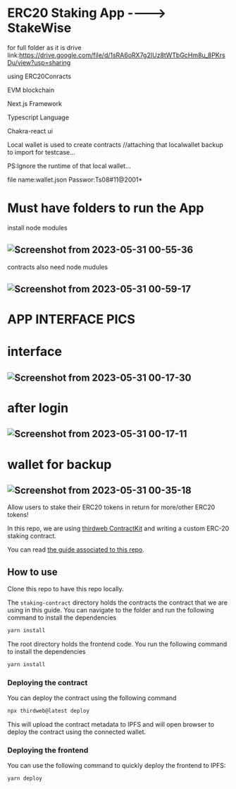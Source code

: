 # ERC20 Staking App ----> StakeWise
for full folder as it is drive link:https://drive.google.com/file/d/1sRA6oRX7g2IUz8tWTbGcHm8u_8PKrsDu/view?usp=sharing

using ERC20Conracts 

EVM blockchain

Next.js Framework

Typescript Language

Chakra-react ui

Local wallet is used to create contracts //attaching that localwallet backup to import for testcase...

PS:Ignore the runtime of that local wallet...

file name:wallet.json Passwor:Ts08#11@2001*

# Must have folders to run the App

install node modules

![Screenshot from 2023-05-31 00-55-36](https://github.com/raaammm08/StakeWise_ERC20_Webapp/assets/69867867/ad198e4a-c8e8-49d9-85d4-f9a44229cbd2)
-------------------------------------------------

contracts also need node mudules

![Screenshot from 2023-05-31 00-59-17](https://github.com/raaammm08/StakeWise_ERC20_Webapp/assets/69867867/101d5132-5ae1-41aa-94e6-0d417fb7b899)
-------------------------------------------------
# APP INTERFACE PICS

# interface

![Screenshot from 2023-05-31 00-17-30](https://github.com/raaammm08/StakeWise_ERC20_Webapp/assets/69867867/55fc1a7e-68ab-47b1-98ad-1f1e3c6db64f)
----------------------------------------------------------------------
# after login

![Screenshot from 2023-05-31 00-17-11](https://github.com/raaammm08/StakeWise_ERC20_Webapp/assets/69867867/48f173d4-01a0-4c80-ac5b-595eefce629f)
----------------------------------------------------------------------
# wallet for backup 

![Screenshot from 2023-05-31 00-35-18](https://github.com/raaammm08/StakeWise_ERC20_Webapp/assets/69867867/5248db5a-209c-41d8-8da4-8df8fdbfb4f5)
----------------------------------------------------------------------

Allow users to stake their ERC20 tokens in return for more/other ERC20 tokens!

In this repo, we are using [thirdweb ContractKit](https://thirdweb.com/contractkit) and writing a custom ERC-20 staking contract.

You can read [the guide associated to this repo](https://blog.thirdweb.com/build-an-erc20-staking-smart-contract-web-application/).

## How to use

Clone this repo to have this repo locally.

The `staking-contract` directory holds the contracts the contract that we are using in this guide. You can navigate to the folder and run the following command to install the dependencies

```bash
yarn install
```

The root directory holds the frontend code. You run the following command to install the dependencies

```bash
yarn install
```

### Deploying the contract

You can deploy the contract using the following command

```bash
npx thirdweb@latest deploy
```

This will upload the contract metadata to IPFS and will open browser to deploy the contract using the connected wallet.

### Deploying the frontend

You can use the following command to quickly deploy the frontend to IPFS:

```bash
yarn deploy
```

